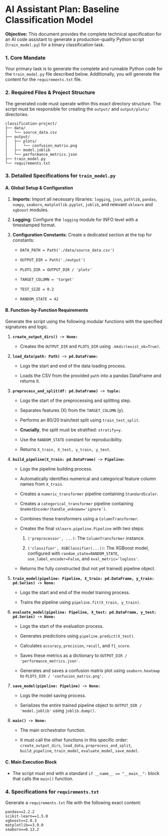 # AI Assistant Plan: Baseline Classification Model

**Objective:** This document provides the complete technical specification for an AI code assistant to generate a production-quality Python script (`train_model.py`) for a binary classification task.

### **1. Core Mandate**

Your primary task is to generate the complete and runnable Python code for the `train_model.py` file described below. Additionally, you will generate the content for the `requirements.txt` file.

### **2. Required Files & Project Structure**

The generated code must operate within this exact directory structure. The script must be responsible for creating the `output/` and `output/plots/` directories.

```
classification-project/
├── data/
│   └── source_data.csv
├── output/
│   ├── plots/
│   │   └── confusion_matrix.png
│   ├── model.joblib
│   └── performance_metrics.json
├── train_model.py
└── requirements.txt
```

### **3. Detailed Specifications for `train_model.py`**

#### **A. Global Setup & Configuration**

1. **Imports:** Import all necessary libraries: `logging`, `json`, `pathlib`, `pandas`, `numpy`, `seaborn`, `matplotlib.pyplot`, `joblib`, and relevant `sklearn` and `xgboost` modules.
    
2. **Logging:** Configure the `logging` module for INFO level with a timestamped format.
    
3. **Configuration Constants:** Create a dedicated section at the top for constants:
    
    - `DATA_PATH = Path('./data/source_data.csv')`
        
    - `OUTPUT_DIR = Path('./output')`
        
    - `PLOTS_DIR = OUTPUT_DIR / 'plots'`
        
    - `TARGET_COLUMN = 'target'`
        
    - `TEST_SIZE = 0.2`
        
    - `RANDOM_STATE = 42`
        

#### **B. Function-by-Function Requirements**

Generate the script using the following modular functions with the specified signatures and logic.

1. **`create_output_dirs() -> None:`**
    
    - Creates the `OUTPUT_DIR` and `PLOTS_DIR` using `.mkdir(exist_ok=True)`.
        
2. **`load_data(path: Path) -> pd.DataFrame:`**
    
    - Logs the start and end of the data loading process.
        
    - Loads the CSV from the provided `path` into a pandas DataFrame and returns it.
        
3. **`preprocess_and_split(df: pd.DataFrame) -> tuple:`**
    
    - Logs the start of the preprocessing and splitting step.
        
    - Separates features (X) from the `TARGET_COLUMN` (y).
        
    - Performs an 80/20 train/test split using `train_test_split`.
        
    - **Crucially**, the split must be stratified: `stratify=y`.
        
    - Use the `RANDOM_STATE` constant for reproducibility.
        
    - Returns `X_train, X_test, y_train, y_test`.
        
4. **`build_pipeline(X_train: pd.DataFrame) -> Pipeline:`**
    
    - Logs the pipeline building process.
        
    - Automatically identifies numerical and categorical feature column names from `X_train`.
        
    - Creates a `numeric_transformer` pipeline containing `StandardScaler`.
        
    - Creates a `categorical_transformer` pipeline containing `OneHotEncoder(handle_unknown='ignore')`.
        
    - Combines these transformers using a `ColumnTransformer`.
        
    - Creates the final `sklearn.pipeline.Pipeline` with two steps:
        
        1. `('preprocessor', ...)`: The `ColumnTransformer` instance.
            
        2. `('classifier', XGBClassifier(...))`: The XGBoost model, configured with `random_state=RANDOM_STATE`, `use_label_encoder=False`, and `eval_metric='logloss'`.
            
    - Returns the fully constructed (but not yet trained) pipeline object.
        
5. **`train_model(pipeline: Pipeline, X_train: pd.DataFrame, y_train: pd.Series) -> None:`**
    
    - Logs the start and end of the model training process.
        
    - Trains the pipeline using `pipeline.fit(X_train, y_train)`.
        
6. **`evaluate_model(pipeline: Pipeline, X_test: pd.DataFrame, y_test: pd.Series) -> None:`**
    
    - Logs the start of the evaluation process.
        
    - Generates predictions using `pipeline.predict(X_test)`.
        
    - Calculates `accuracy`, `precision`, `recall`, and `f1_score`.
        
    - Saves these metrics as a dictionary to `OUTPUT_DIR / 'performance_metrics.json'`.
        
    - Generates and saves a confusion matrix plot using `seaborn.heatmap` to `PLOTS_DIR / 'confusion_matrix.png'`.
        
7. **`save_model(pipeline: Pipeline) -> None:`**
    
    - Logs the model saving process.
        
    - Serializes the entire trained pipeline object to `OUTPUT_DIR / 'model.joblib'` using `joblib.dump()`.
        
8. **`main() -> None:`**
    
    - The main orchestrator function.
        
    - It must call the other functions in this specific order: `create_output_dirs`, `load_data`, `preprocess_and_split`, `build_pipeline`, `train_model`, `evaluate_model`, `save_model`.
        

#### **C. Main Execution Block**

- The script must end with a standard `if __name__ == "__main__":` block that calls the `main()` function.
    

### **4. Specifications for `requirements.txt`**

Generate a `requirements.txt` file with the following exact content:

```
pandas==2.2.2
scikit-learn==1.5.0
xgboost==2.0.3
matplotlib==3.9.0
seaborn==0.13.2
```